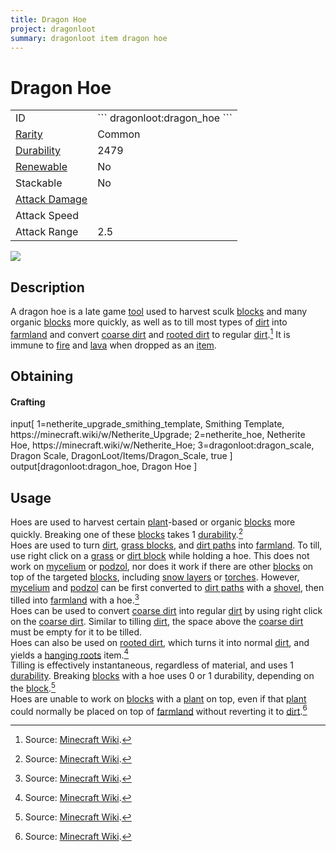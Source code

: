 ```yaml
---
title: Dragon Hoe
project: dragonloot
summary: dragonloot item dragon hoe
---
```

# Dragon Hoe
<div class="main_table">
<div class="left_main_table">
<table class="left_table">
    <tbody>
        <tr>
            <td class="first-column">ID</td>
            <td class="second-column">
            ```
            dragonloot:dragon_hoe
            ```
            </td>
        </tr>
        <tr id="linear-top">
            <td class="first-column"><a href="https://minecraft.wiki/w/Rarity" target="_blank">Rarity</a></td>
            <td class="second-column">Common</td>
        </tr>
        <tr id="linear-top">
            <td class="first-column"><a href="https://minecraft.wiki/w/Durability" target="_blank">Durability</a></td>
            <td class="second-column">2479</td>
        </tr>
        <tr id="linear-top">
            <td class="first-column"><a href="https://minecraft.wiki/w/Renewable_resource" target="_blank">Renewable</a></td>
            <td class="second-column">No</td>
        </tr>
        <tr id="linear-top">
            <td class="first-column">Stackable</td>
            <td class="second-column">No</td>
        </tr>
        <tr id="linear-top">
            <td class="first-column"><a href="https://minecraft.wiki/w/Damage" target="_blank">Attack Damage</a></td>
            <td class="second-column icon-element" icon-count="2" icon-id="melee" icon-exclusive></td>
        </tr>
        <tr id="linear-top">
            <td class="first-column">Attack Speed</td>
            <td class="second-column icon-element" icon-count="2" icon-id="melee_speed" icon-exclusive></td>
        </tr>
        <tr id="linear-top">
            <td class="first-column">Attack Range</td>
            <td class="second-column">2.5</td>
        </tr>
    </tbody>
</table>
</div>
    <img src="/wiki/assets/dragonloot/items/dragon_hoe.png" loading="lazy" class="right_img_table"/>
</div>

## Description
A dragon hoe is a late game [tool](https://minecraft.wiki/w/Tool) used to harvest sculk [blocks](https://minecraft.wiki/w/Block) and many organic [blocks](https://minecraft.wiki/w/Block) more quickly, as well as to till most types of [dirt](https://minecraft.wiki/w/Dirt) into [farmland](https://minecraft.wiki/w/Farmland) and convert [coarse dirt](https://minecraft.wiki/w/Coarse_Dirt) and [rooted dirt](https://minecraft.wiki/w/Rooted_Dirt) to regular [dirt](https://minecraft.wiki/w/Dirt).[^1] It is immune to [fire](https://minecraft.wiki/w/Fire) and [lava](https://minecraft.wiki/w/Lava) when dropped as an [item](https://minecraft.wiki/w/Item).

## Obtaining
#### Crafting
<div id="crafting-table">
<div class="crafting-element" crafting-type="smithing">
input[
    1=netherite_upgrade_smithing_template, Smithing Template, https://minecraft.wiki/w/Netherite_Upgrade; 
    2=netherite_hoe, Netherite Hoe, https://minecraft.wiki/w/Netherite_Hoe;
    3=dragonloot:dragon_scale, Dragon Scale, DragonLoot/Items/Dragon_Scale, true
]
output[dragonloot:dragon_hoe, Dragon Hoe ]
</div>
</div>

## Usage
Hoes are used to harvest certain [plant](https://minecraft.wiki/w/Plant)-based or organic [blocks](https://minecraft.wiki/w/Block) more quickly. Breaking one of these [blocks](https://minecraft.wiki/w/Block) takes 1 [durability](https://minecraft.wiki/w/Durability).[^1]  
Hoes are used to turn [dirt](https://minecraft.wiki/w/Dirt), [grass blocks](https://minecraft.wiki/w/Grass_Block), and [dirt paths](https://minecraft.wiki/w/Dirt_Path) into [farmland](https://minecraft.wiki/w/Farmland). To till, use right click on a [grass](https://minecraft.wiki/w/Grass_Block) or [dirt block](https://minecraft.wiki/w/Dirt) while holding a hoe. This does not work on [mycelium](https://minecraft.wiki/w/Mycelium) or [podzol](https://minecraft.wiki/w/Podzol), nor does it work if there are other [blocks](https://minecraft.wiki/w/Block) on top of the targeted [blocks](https://minecraft.wiki/w/Block), including [snow layers](https://minecraft.wiki/w/Snow) or [torches](https://minecraft.wiki/w/Torch). However, [mycelium](https://minecraft.wiki/w/Mycelium) and [podzol](https://minecraft.wiki/w/Podzol) can be first converted to [dirt paths](https://minecraft.wiki/w/Dirt_Path) with a [shovel](https://minecraft.wiki/w/Shovel), then tilled into [farmland](https://minecraft.wiki/w/Farmland) with a hoe.[^1]  
Hoes can be used to convert [coarse dirt](https://minecraft.wiki/w/Coarse_Dirt) into regular [dirt](https://minecraft.wiki/w/Dirt) by using right click on the [coarse dirt](https://minecraft.wiki/w/Coarse_Dirt). Similar to tilling [dirt](https://minecraft.wiki/w/Dirt), the space above the [coarse dirt](https://minecraft.wiki/w/Coarse_Dirt) must be empty for it to be tilled.  
Hoes can also be used on [rooted dirt](https://minecraft.wiki/w/Rooted_Dirt), which turns it into normal [dirt](https://minecraft.wiki/w/Dirt), and yields a [hanging roots](https://minecraft.wiki/w/Hanging_Roots) item.[^1]  
Tilling is effectively instantaneous, regardless of material, and uses 1 [durability](https://minecraft.wiki/w/Durability). Breaking [blocks](https://minecraft.wiki/w/Block) with a hoe uses 0 or 1 durability, depending on the [block](https://minecraft.wiki/w/Block).[^1]  
Hoes are unable to work on [blocks](https://minecraft.wiki/w/Block) with a [plant](https://minecraft.wiki/w/Plant) on top, even if that [plant](https://minecraft.wiki/w/Plant) could normally be placed on top of [farmland](https://minecraft.wiki/w/Farmland) without reverting it to [dirt](https://minecraft.wiki/w/Dirt).[^1]

[^1]: Source: [Minecraft Wiki](https://minecraft.wiki/w/Hoe).
